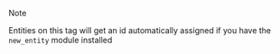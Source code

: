 > [!NOTE]
> Entities on this tag will get an id automatically assigned if you have the `new_entity` module installed